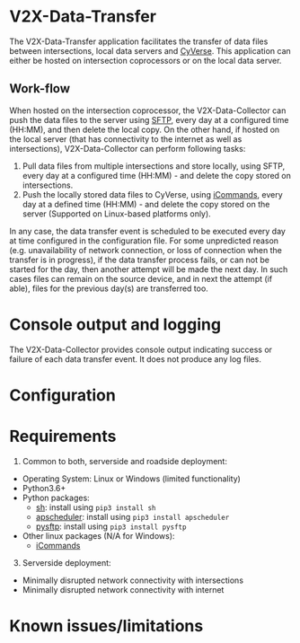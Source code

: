 # V2X-Data-Transfer
The V2X-Data-Transfer application facilitates the transfer of data files between intersections, local data servers and [CyVerse](https://cyverse.org/about). This application can either be hosted on intersection coprocessors or on the local data server.

## Work-flow
When hosted on the intersection coprocessor, the V2X-Data-Collector can push the data files to the server using [SFTP](https://www.ssh.com/ssh/sftp/), every day at a configured time (HH:MM), and then delete the local copy. On the other hand, if hosted on the local server (that has connectivity to the internet as well as intersections), V2X-Data-Collector can perform following tasks:
1. Pull data files from multiple intersections and store locally, using SFTP, every day at a configured time (HH:MM) - and delete the copy stored on intersections.
2. Push the locally stored data files to CyVerse, using [iCommands](https://learning.cyverse.org/projects/data_store_guide/en/latest/step2.html), every day at a defined time (HH:MM) - and delete the copy stored on the server (Supported on Linux-based platforms only). 

In any case, the data transfer event is scheduled to be executed every day at time configured in the configuration file. For some unpredicted reason (e.g. unavailability of network connection, or loss of connection when the transfer is in progress), if the data transfer process fails, or can not be started for the day, then another attempt will be made the next day. In such cases files can remain on the source device, and in next the attempt (if able), files for the previous day(s) are transferred too.

# Console output and logging
The V2X-Data-Collector provides console output indicating success or failure of each data transfer event. It does not produce any log files.

# Configuration

# Requirements
1. Common to both, serverside and roadside deployment:
  - Operating System: Linux or Windows (limited functionality)
  - Python3.6+
  - Python packages: 
    - [sh](https://pypi.org/project/sh/): install using `pip3 install sh` 
    - [apscheduler](https://pypi.org/project/APScheduler/): install using `pip3 install apscheduler`
    - [pysftp](https://pypi.org/project/pysftp/): install using `pip3 install pysftp`
  - Other linux packages (N/A for Windows):
    - [iCommands](https://learning.cyverse.org/projects/data_store_guide/en/latest/step2.html)
3. Serverside deployment:
  - Minimally disrupted network connectivity with intersections
  - Minimally disrupted network connectivity with internet
  

# Known issues/limitations

